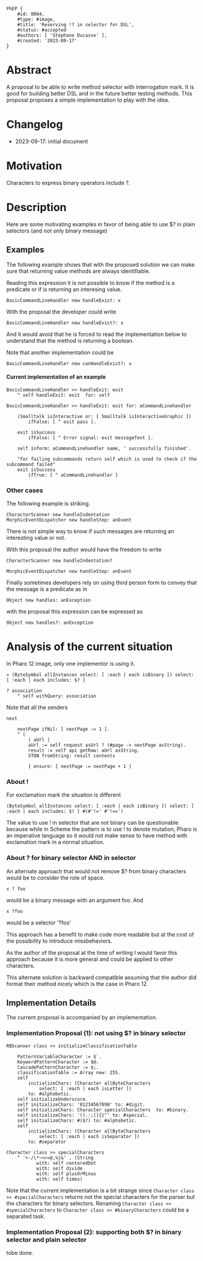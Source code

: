 ```
PhEP {
	#id: 0004,
	#type: #image,
	#title: 'Reserving !? in selector for DSL',
	#status: #accepted
	#authors: [ 'Stéphane Ducasse' ],
	#created: '2023-09-17'
}
```

# Abstract 

A proposal to be able to write method selector with interrogation mark.
It is good for building better DSL and in the future better testing methods.
This proposal proposes a simple implementation to play with the idea.

# Changelog

- 2023-09-17: initial document

# Motivation

Characters to express binary operators include ?.

# Description

Here are some motivating examples in favor of being able to use $? in plain selectors (and not only binary message)

## Examples

The following example shows that with the proposed solution we can make sure that returning value methods are always identifiable.

Reading this expression it is not possible to know if the method is a predicate or if is returning an interesing value.

```smalltalk
BasicCommandLineHandler new handleExist: x
```

With the proposal the developer could write

```smalltalk
BasicCommandLineHandler new handleExist?: x
```
And it would avoid that he is forced to read the implementation below to understand that the method is returning a boolean.

Note that another implementation could be

```smalltalk
BasicCommandLineHandler new canHandleExist?: x
```



#### Current implementation of an example
```
BasicCommandLineHandler >> handleExit: exit
	^ self handleExit: exit  for: self
```
```
BasicCommandLineHandler >> handleExit: exit for: aCommandLinehandler

	(Smalltalk isInteractive or: [ Smalltalk isInteractiveGraphic ])
		ifFalse: [ ^ exit pass ].

	exit isSuccess
		ifFalse: [ ^ Error signal: exit messageText ].

	self inform: aCommandLinehandler name, ' successfully finished'.

	"for failing subcommands return self which is used to check if the subcommand failed"
	exit isSuccess
		ifTrue: [ ^ aCommandLinehandler ]
```

### Other cases

The following example is striking.

```
CharacterScanner new handleIndentation
MorphicEventDispatcher new handleStep: anEvent
```

There is not simple way to know if such  messages are returning an interesting value or not. 

With this proposal the author would have the freedom to write

```
CharacterScanner new handleIndentation?

MorphicEventDispatcher new handleStep: anEvent
```

Finally sometimes developers rely on using third person form to convey that the message is a predicate
as in 

```
Object new handles: anException
```

with the proposal this expression can be expressed as 

```
Object new handles?: anException
```

# Analysis of the current situation

In Pharo 12 image, only one implementor is using it. 

```
> (ByteSymbol allInstances select: [ :each | each isBinary ]) select: [ :each | each includes: $? ]
```

```
? association
	^ self withQuery: association
```

Note that all the senders 

```
next

	nextPage ifNil: [ nextPage := 1 ].
	^ [ 
		| aUrl |
		aUrl := self request asUrl ? (#page -> nextPage asString).
		result := self api getRaw: aUrl asString.
		STON fromString: result contents

		] ensure: [ nextPage := nextPage + 1 ]
```

### About !

For exclamation mark the situation is different

```
(ByteSymbol allInstances select: [ :each | each isBinary ]) select: [ :each | each includes: $! ] #(#'!=' #'!==')
```

The value to use ! in selector that are not binary can be questionable because while in Scheme the pattern is to use ! to denote mutation, Pharo is an imperative language so it would not make sense to have method with exclamation mark in a normal situation. 

### About ? for binary selector AND in selector

An alternate approach that would not remove $? from binary characters would be to consider the role of space.

```
x ? foo
```

would be a binary message with an argument foo. And 

```
x ?foo
```

would be a selector '?foo'

This approach has a benefit to make code more readable but at the cost of the possibility to introduce missbehaviors. 

As the author of the proposal at the time of writing I would favor this approach because it is more general and could be applied to other characters.

This alternate solution is backward compatible assuming that the author did format their method nicely which is the case in Pharo 12.

## Implementation Details

The current proposal is accompanied by an implementation.

### Implementation Proposal (1): not using $? in binary selector

```
RBScanner class >> initializeClassificationTable

	PatternVariableCharacter := $`.
	KeywordPatternCharacter := $@.
	CascadePatternCharacter := $;.
	classificationTable := Array new: 255.
	self
		initializeChars: (Character allByteCharacters
			select: [ :each | each isLetter ])
		to: #alphabetic.
	self initializeUnderscore.
	self initializeChars: '01234567890' to: #digit.
	self initializeChars: Character specialCharacters  to: #binary.
	self initializeChars: '().:;[]{}^' to: #special.
	self initializeChars: #($?) to: #alphabetic.
	self
		initializeChars: (Character allByteCharacters
			select: [ :each | each isSeparator ])
		to: #separator
```

```
Character class >> specialCharacters
	^ '+-/\*~<>=@,%|&' , (String
		   with: self centeredDot
		   with: self divide
		   with: self plusOrMinus
		   with: self times)
```

Note that the current implementation is a bit strange since `Character class >> #specialCharacters` returns not the special characters for the parser but the characters for binary selectors. 
Renaming `Character class >> #specialCharacters` to `Character class >> #binaryCharacters` could be a separated task.

### Implementation Proposal (2): supporting both $? in binary selector and plain selector

tobe done.
